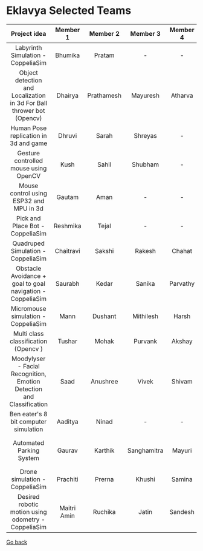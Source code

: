 # Eklavya Selected Teams

|                              Project idea                             |   Member 1  |  Member 2  |  Member 3   | Member 4 |              Mentors             |
|:---------------------------------------------------------------------:|:-----------:|:----------:|:-----------:|:--------:|:--------------------------------:|
|                   Labyrinth Simulation - CoppeliaSim                  |   Bhumika   |   Pratam   |      -      |     -    |      Lukesh, Jitesh, Vedant      |
| Object detection and Localization in 3d For Ball thrower bot (Opencv) |   Dhairya   | Prathamesh |   Mayuresh  |  Atharva |    Omkar S, Preeti, Shantanu     |
|                 Human Pose replication in 3d and game                 |    Dhruvi   |    Sarah   |   Shreyas   |     -    |          Saharsh, Akshat         |
|                 Gesture controlled mouse using OpenCV                 |     Kush    |    Sahil   |   Shubham   |     -    |          Vedant, Sravan          |
|                Mouse control using ESP32 and MPU in 3d                |    Gautam   |    Aman    |      -      |     -    | Vedant, Shubham, Omkar B, Sravan |
|                    Pick and Place Bot - CoppeliaSim                   |   Reshmika  |    Tejal   |      -      |     -    |           Preeti, Manas          |
|                   Quadruped Simulation - CoppeliaSim                  |  Chaitravi  |   Sakshi   |    Rakesh   |  Chahat  |          Jitesh, Shamit          |
|      Obstacle Avoidance + goal to goal  navigation - CoppeliaSim      |   Saurabh   |    Kedar   |    Sanika   | Parvathy |       Sanath, Maunil, Neha       |
|                  Micromouse simulation - CoppeliaSim                  |     Mann    |   Dushant  |  Mithilesh  |   Harsh  |         Dhruva, Omkar S          |
|                  Multi class classification (Opencv )                 |    Tushar   |    Mohak   |   Purvank   |  Akshay  |     Rahul, Abhinav, Shantanu     |
| Moodylyser - Facial Recognition, Emotion Detection and Classification |     Saad    |  Anushree  |    Vivek    |  Shivam  |         Abhinav, Shantanu        |
|                 Ben eater's 8 bit computer simulation                 |   Aaditya   |    Ninad   |      -      |     -    |      Omkar B, Lukesh, Vedant     |
|                        Automated Parking System                       |    Gaurav   |   Karthik  | Sanghamitra |  Mayuri  |  Manas, Saharsh, Akshat, Omkar S |
|                     Drone simulation - CoppeliaSim                    |   Prachiti  |   Prerna   |    Khushi   |  Samina  |       Lukesh, Omkar S, Neha      |
|          Desired robotic motion using odometry - CoppeliaSim          | Maitri Amin |   Ruchika  |    Jatin    |  Sandesh |          Shamit, Shubham         |

[Go back](index.md)
